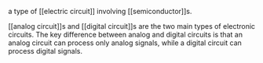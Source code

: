 a type of [[electric circuit]] involving [[semiconductor]]s.

[[analog circuit]]s and [[digital circuit]]s are the two main types of electronic circuits. The key difference between analog and digital circuits is that an analog circuit can process only analog signals, while a digital circuit can process digital signals.